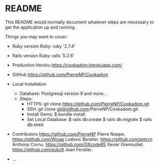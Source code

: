 # README

This README would normally document whatever steps are necessary to get the
application up and running.

Things you may want to cover:

* Ruby version
    Ruby: ruby '2.7.4'

* Rails version
    Ruby: rails '5.2.6'

* Production Heroku
    https://cookadom.herokuapp.com/

* GitHub
    https://github.com/PierreNP/Cookadom

* Local Installation
    * Database:
        Postgresql version 9 and more...
    * Steps:
      * HTTPS: 
          git clone https://github.com/PierreNP/Cookadom.git
      * SSH: 
          git clone git@github.com:PierreNP/Cookadom.git
      * Install Gems:
          $ bundle install
      * Set Local Database:
        $ rails db:create
        $ rails db:migrate
        $ rails db:seed

* Contributors
    https://github.com/PierreNP Pierre Noppe.
    https://github.com/Wiyap Ludovic Baratier.
    https://github.com/antcrn Anthony Cornu.
    https://github.com/GXcode95 Xavier Grenouillet.
    https://github.com/ecko9 Jean Ferstler.
* ...

